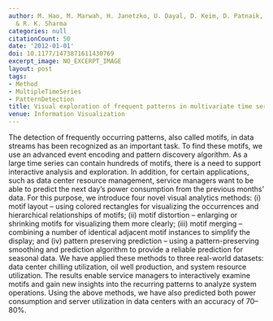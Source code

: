 ```yaml
---
author: M. Hao, M. Marwah, H. Janetzko, U. Dayal, D. Keim, D. Patnaik, N. Ramakrishnan
  & R. K. Sharma
categories: null
citationCount: 50
date: '2012-01-01'
doi: 10.1177/1473871611430769
excerpt_image: NO_EXCERPT_IMAGE
layout: post
tags:
- Method
- MultipleTimeSeries
- PatternDetection
title: Visual exploration of frequent patterns in multivariate time series
venue: Information Visualization
---
```

The detection of frequently occurring patterns, also called motifs, in data streams has been recognized as an important task. To find these motifs, we use an advanced event encoding and pattern discovery algorithm. As a large time series can contain hundreds of motifs, there is a need to support interactive analysis and exploration. In addition, for certain applications, such as data center resource management, service managers want to be able to predict the next day’s power consumption from the previous months’ data. For this purpose, we introduce four novel visual analytics methods: (i) motif layout – using colored rectangles for visualizing the occurrences and hierarchical relationships of motifs; (ii) motif distortion – enlarging or shrinking motifs for visualizing them more clearly; (iii) motif merging – combining a number of identical adjacent motif instances to simplify the display; and (iv) pattern preserving prediction – using a pattern-preserving smoothing and prediction algorithm to provide a reliable prediction for seasonal data. We have applied these methods to three real-world datasets: data center chilling utilization, oil well production, and system resource utilization. The results enable service managers to interactively examine motifs and gain new insights into the recurring patterns to analyze system operations. Using the above methods, we have also predicted both power consumption and server utilization in data centers with an accuracy of 70–80%.
